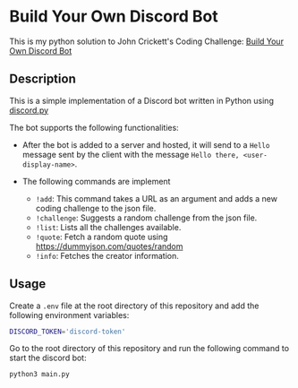 # Build Your Own Discord Bot

This is my python solution to John Crickett's Coding Challenge: [Build Your Own Discord Bot](https://codingchallenges.fyi/challenges/challenge-discord)

## Description

This is a simple implementation of a Discord bot written in Python using [discord.py](https://discordpy.readthedocs.io/en/stable/)

The bot supports the following functionalities:

- After the bot is added to a server and hosted, it will send to a `Hello` message sent by the client with the message `Hello there, <user-display-name>`.
- The following commands are implement

  - `!add`: This command takes a URL as an argument and adds a new coding challenge to the json file.
  - `!challenge`: Suggests a random challenge from the json file.
  - `!list`: Lists all the challenges available.
  - `!quote`: Fetch a random quote using https://dummyjson.com/quotes/random
  - `!info`: Fetches the creator information.

## Usage

Create a `.env` file at the root directory of this repository and add the following environment variables:

```bash
DISCORD_TOKEN='discord-token'
```

Go to the root directory of this repository and run the following command to start the discord bot:

```bash
python3 main.py
```
